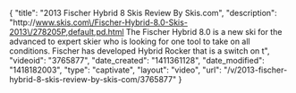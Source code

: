 {
    "title": "2013 Fischer Hybrid 8 Skis Review By Skis.com",
    "description": "http:\/\/www.skis.com\/Fischer-Hybrid-8.0-Skis-2013\/278205P,default,pd.html  The Fischer Hybrid 8.0 is a new ski for the advanced to expert skier who is looking for one tool to take on all conditions. Fischer has developed Hybrid Rocker that is a switch on t",
    "videoid": "3765877",
    "date_created": "1411361128",
    "date_modified": "1418182003",
    "type": "captivate",
    "layout": "video",
    "url": "\/v\/2013-fischer-hybrid-8-skis-review-by-skis-com\/3765877"
}
